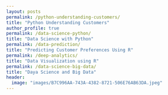 ```yaml
---
layout: posts
permalink: /python-understanding-customers/
title: "Python Understanding Customers"
author_profile: true
permalink: /data-science-python/
title: "Data Science with Python"
permalink: /data-prediction/
title: "Predicting Customer Preferences Using R"
permalink: /deep-analytics/
title: "Data Visualization using R"
permalink: /data-science-big-data/
title: "Daya Science and Big Data"
header:
  image: "images/B7C996AA-743A-4382-8721-506E76AB63DA.jpeg"
---
```



